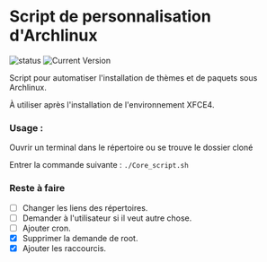 # Script de personnalisation d'Archlinux
![status](https://img.shields.io/badge/status-alpha-red.svg) ![Current Version](https://img.shields.io/badge/version-1-yellow.svg)

Script pour automatiser l'installation de thèmes et de paquets sous Archlinux.

À utiliser après l'installation de l'environnement XFCE4.

### Usage :

Ouvrir un terminal dans le répertoire ou se trouve le dossier cloné

Entrer la commande suivante :
`./Core_script.sh`

### Reste à faire
- [ ] Changer les liens des répertoires.
- [ ] Demander à l'utilisateur si il veut autre chose.
- [ ] Ajouter cron.
- [X] Supprimer la demande de root.
- [X] Ajouter les raccourcis.
